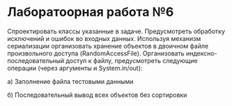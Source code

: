 # Лаборатоорная работа №6
Спроектировать   классы   указанные   в   задаче.   Предусмотреть   обработку   исключений   и ошибок   во   входных   данных.   Используя   механизм   сериализации   организовать   хранение объектов   в   двоичном   файле   произвольного   доступа   (RandomAccessFile).   Организовать индексно-последовательный   доступ   к   файлу,   предусмотреть   следующие   операции   (через аргументы и System.in/out):

а) Заполнение файла тестовыми данными

б) Последовательный вывод всех объектов без сортировки

